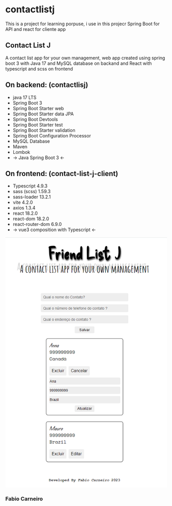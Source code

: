 # contactlistj
This is a project for learning porpuse, i use in this projecr Spring Boot for API and react for cliente app

<p align="center">
<h2>Contact List J</h2>
A contact list app for your own management, web app created using spring boot 3 with Java 17 and MySQL database on backand
and React with typescript and scss on frontend

<h2>On backend: (contactlisj)</h2>
<ul>
<li>java 17 LTS</li>
<li>Spring Boot 3</li>
<li>Spring Boot Starter web</li>
<li>Spring Boot Starter data JPA</li>
<li>Spring Boot Devtools</li>
<li>Spring Boot Starter test</li>
<li>Spring Boot Starter validation</li>
<li>Spring Boot Configuration Processor</li>
<li>MySQL Database</li>
<li>Maven</li>
<li>Lombok</li>
<li>-> Java Spring Boot 3 <-</li>
</ul>

<h2>On frontend: (contact-list-j-client)</h2>
<ul>
<li>Typescript 4.9.3</li>
<li>sass (scss) 1.59.3</li>
<li>sass-loader 13.2.1</li>
<li>vite 4.2.0</li>
<li>axios 1.3.4</li>
<li>react 18.2.0</li>
<li>react-dom 18.2.0</li>
<li>react-router-dom 6.9.0</li>
<li>-> vue3 composition with Typescript <-</li>
</ul>

</p>

<p align="center">
  <img src="https://github.com/fabioaacarneiro/contactlistj/blob/master/img/img-friendlistj.png" width="550" title="img example">
</p>

<p align="center">
<h3>Fabio Carneiro</h3>
</p>
